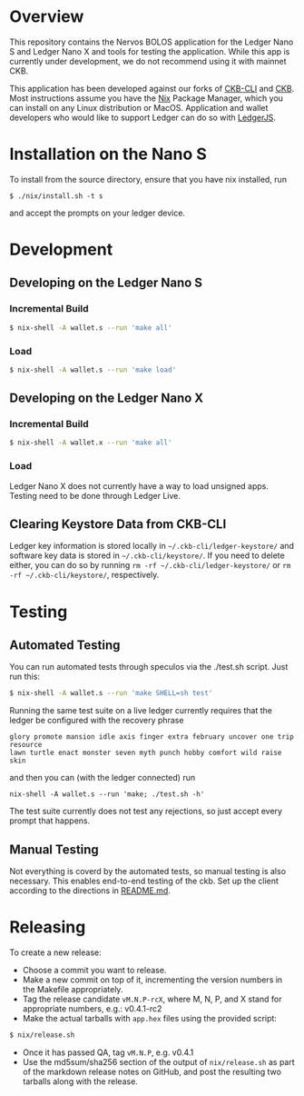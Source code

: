 # Overview

This repository contains the Nervos BOLOS application for the Ledger Nano S and Ledger Nano X and tools for testing the application. While this app is currently under development, we do not recommend using it with mainnet CKB. 

This application has been developed against our forks of [CKB-CLI](https://github.com/obsidiansystems/ckb-cli) and [CKB](https://github.com/obsidiansystems/ckb). Most instructions assume you have the [Nix](https://nixos.org/nix/) Package Manager, which you can install on any Linux distribution or MacOS. Application and wallet developers who would like to support Ledger can do so with [LedgerJS](https://github.com/obsidiansystems/ledgerjs/tree/nervos).

# Installation on the Nano S #

To install from the source directory, ensure that you have nix installed, run

```
$ ./nix/install.sh -t s
```

and accept the prompts on your ledger device.

# Development #

## Developing on the Ledger Nano S ##

### Incremental Build ###

``` sh
$ nix-shell -A wallet.s --run 'make all'
```

### Load ###

``` sh
$ nix-shell -A wallet.s --run 'make load'
```

## Developing on the Ledger Nano X ##

### Incremental Build ###

``` sh
$ nix-shell -A wallet.x --run 'make all'
```

### Load ###

Ledger Nano X does not currently have a way to load unsigned apps.
Testing need to be done through Ledger Live.

## Clearing Keystore Data from CKB-CLI ##

Ledger key information is stored locally in `~/.ckb-cli/ledger-keystore/` and software key data is stored in `~/.ckb-cli/keystore/`. If you need to delete either, you can do so by running `rm -rf ~/.ckb-cli/ledger-keystore/` or `rm -rf ~/.ckb-cli/keystore/`, respectively.

# Testing #


## Automated Testing ##

You can run automated tests through speculos via the ./test.sh script. Just run
this:

``` sh
$ nix-shell -A wallet.s --run 'make SHELL=sh test'
```

Running the same test suite on a live ledger currently requires that the ledger
be configured with the recovery phrase

```
glory promote mansion idle axis finger extra february uncover one trip resource
lawn turtle enact monster seven myth punch hobby comfort wild raise skin
```

and then you can (with the ledger connected) run

```
nix-shell -A wallet.s --run 'make; ./test.sh -h'
```

The test suite currently does not test any rejections, so just accept every
prompt that happens.

## Manual Testing ##

Not everything is coverd by the automated tests, so manual testing is
also necessary. This enables end-to-end testing of the ckb. Set up the client
according to the directions in [README.md](README.md).

# Releasing #

To create a new release:
* Choose a commit you want to release.
* Make a new commit on top of it, incrementing the version numbers in the Makefile appropriately.
* Tag the release candidate `vM.N.P-rcX`, where M, N, P, and X stand for appropriate numbers, e.g.: v0.4.1-rc2
* Make the actual tarballs with `app.hex` files using the provided script:

``` sh
$ nix/release.sh
```
* Once it has passed QA, tag `vM.N.P`, e.g. v0.4.1
* Use the md5sum/sha256 section of the output of `nix/release.sh` as part of the markdown release notes on GitHub, and post the resulting two tarballs along with the release.
